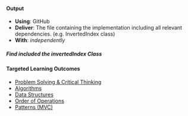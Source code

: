 #### Output
- **Using**: GitHub
- **Deliver**: The file containing the implementation including all relevant dependencies. (e.g. InvertedIndex class)
- **With**: *independently*

##### Find included the invertedIndex Class

#### Targeted Learning Outcomes
- [Problem Solving & Critical Thinking](https://github.com/andela/learningmap/tree/master/Phase-C/Entry-level%20Developer/Curriculum/14%20-%20Problem%20Solving%20%26%20Critical%20Thinking)
- [Algorithms](https://github.com/andela/learningmap/tree/master/Phase-C/Entry-level%20Developer/Curriculum/22%20-%20Algorithms)
- [Data Structures](https://github.com/andela/learningmap/tree/master/Phase-C/Entry-level%20Developer/Curriculum/24%20-%20Data%20Structures)
- [Order of Operations](https://github.com/andela/learningmap/tree/master/Phase-C/Entry-level%20Developer/Curriculum/27%20-%20Order%20of%20Operations)
- [Patterns (MVC)](https://github.com/andela/learningmap/tree/master/Phase-C/Entry-level%20Developer/Curriculum/23%20-%20Patterns%20(MVC))